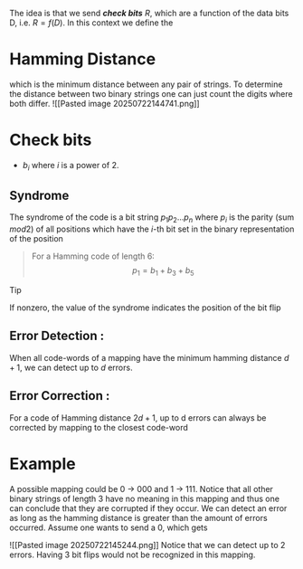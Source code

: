 The idea is that we send ***check bits*** $R$, which are a function of the data bits D, i.e. $R= f(D)$.
In this context we define the 
# Hamming Distance 
which is the minimum distance between any pair of strings. To determine the distance between two binary strings one can just count the digits where both differ.
![[Pasted image 20250722144741.png]]
# Check bits
- $b_i$ where $i$ is a power of 2.
## Syndrome
The syndrome of the code is a bit string $p_1p_2...p_n$ where $p_{i}$ is the parity (sum $mod2$) of all positions which have the $i$-th bit set in the binary representation of the position
> For a Hamming code of length 6:
> $$p_1​=b_1​+b_3​+b_5$$

>[!Tip]
> If nonzero, the value of the syndrome indicates the position of the bit flip
## Error Detection : 
When all code-words of a mapping have the minimum hamming distance $d + 1$, we can detect up to $d$ errors.
## Error Correction : 
For a code of Hamming distance $2d + 1$, up to d errors can always be corrected by mapping to
the closest code-word
# Example
A possible mapping could be 0 → 000 and 1 → 111. Notice that all other binary strings of length 3 have no meaning in this mapping and thus one can conclude that they are corrupted if they occur. We can detect an error as long as the hamming distance is greater than the amount of errors occurred. Assume one wants to send a 0, which gets

![[Pasted image 20250722145244.png]]
Notice that we can detect up to 2 errors. Having 3 bit flips would not be recognized in this mapping.


